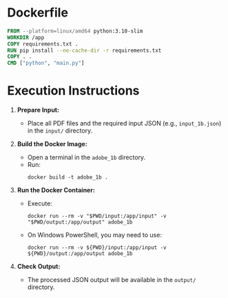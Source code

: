 # Dockerfile
```dockerfile
FROM --platform=linux/amd64 python:3.10-slim
WORKDIR /app
COPY requirements.txt .
RUN pip install --no-cache-dir -r requirements.txt
COPY . .
CMD ["python", "main.py"]
```

# Execution Instructions

1. **Prepare Input:**
   - Place all PDF files and the required input JSON (e.g., `input_1b.json`) in the `input/` directory.

2. **Build the Docker Image:**
   - Open a terminal in the `adobe_1b` directory.
   - Run:
     ```
     docker build -t adobe_1b .
     ```

3. **Run the Docker Container:**
   - Execute:
     ```
     docker run --rm -v "$PWD/input:/app/input" -v "$PWD/output:/app/output" adobe_1b
     ```
   - On Windows PowerShell, you may need to use:
     ```
     docker run --rm -v ${PWD}/input:/app/input -v ${PWD}/output:/app/output adobe_1b
     ```

4. **Check Output:**
   - The processed JSON output will be available in the `output/` directory. 